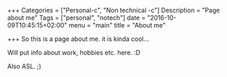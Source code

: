 +++
Categories = ["Personal-c", "Non technical -c"]
Description = "Page about me"
Tags = ["personal", "notech"]
date = "2016-10-09T10:45:15+02:00"
menu = "main"
title = "About me"

+++
So this is a page about me. it is kinda cool...

Will put info about work, hobbies etc. here. :D

Also ASL. ;)
